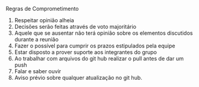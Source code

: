 Regras de Comprometimento

1. Respeitar opinião alheia
2. Decisões serão feitas através de voto majoritário
3. Aquele que se ausentar não terá opinião sobre os elementos discutidos durante a reunião
4. Fazer o possível para cumprir os prazos estipulados pela equipe
5. Estar disposto a prover suporte aos integrantes do grupo
6. Ao trabalhar com arquivos do git hub realizar o pull antes de dar um push
7. Falar e saber ouvir
8. Aviso prévio sobre qualquer atualização no git hub.
